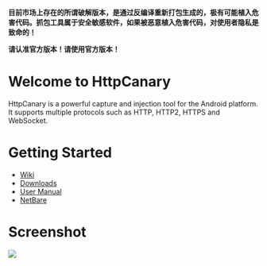 **目前市场上存在的所谓破解版本，是通过反编译重新打包生成的，极有可能植入危害代码。抓包工具属于安全敏感软件，如果被恶意植入危害代码，对使用者隐私是致命的！**

**请认准官方版本！请使用官方版本！**

# Welcome to HttpCanary

HttpCanary is a powerful capture and injection tool for the Android platform. It supports multiple protocols such as HTTP, HTTP2, HTTPS and WebSocket.

# Getting Started

- [Wiki](https://github.com/MegatronKing/HttpCanary/wiki)
- [Downloads](https://github.com/MegatronKing/HttpCanary/wiki/Downloads)
- [User Manual](https://github.com/MegatronKing/HttpCanary/wiki/User-Manual)
- [NetBare](https://github.com/MegatronKing/NetBare)

# Screenshot

![](https://github.com/MegatronKing/HttpCanary/blob/master/assets/main_screenshot.png)
